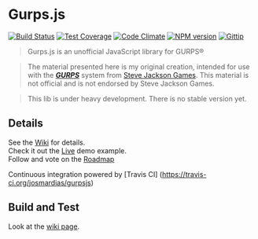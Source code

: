 Gurps.js
=====
[![Build Status](https://travis-ci.org/josmardias/gurpsjs.svg?branch=master)](https://travis-ci.org/josmardias/gurpsjs)
[![Test Coverage](https://codeclimate.com/github/josmardias/gurpsjs/badges/coverage.svg)](https://codeclimate.com/github/josmardias/gurpsjs)
[![Code Climate](https://codeclimate.com/github/josmardias/gurpsjs/badges/gpa.svg)](https://codeclimate.com/github/josmardias/gurpsjs)
[![NPM version](https://badge.fury.io/js/gurpsjs.svg)](https://www.npmjs.org/package/gurpsjs)
[![Gittip](http://img.shields.io/gratipay/josmardias.svg)](https://gratipay.com/josmardias/)


> Gurps.js is an unofficial JavaScript library for GURPS®  

> The material presented here is my original creation, intended for use with the <a href="http://www.sjgames.com/gurps/"><b><i>GURPS</i></b></a> system from <a href="http://www.sjgames.com/">Steve Jackson Games</a>. This material is not official and is not endorsed by Steve Jackson Games.  

> This lib is under heavy development. There is no stable version yet.  


## Details

See the [Wiki](https://github.com/josmardias/gurpsjs/wiki) for details.  
Check it out the <a href="https://josmardias.github.io/gurps-sheet/" target="_blank">Live</a> demo example.  
Follow and vote on the <a href="https://trello.com/b/I16BFBkg/gurpsjs" target="_blank">Roadmap</a>  

Continuous integration powered by [Travis CI] (https://travis-ci.org/josmardias/gurpsjs)  

## Build and Test

Look at the [wiki page](https://github.com/josmardias/gurpsjs/wiki/Testing).
